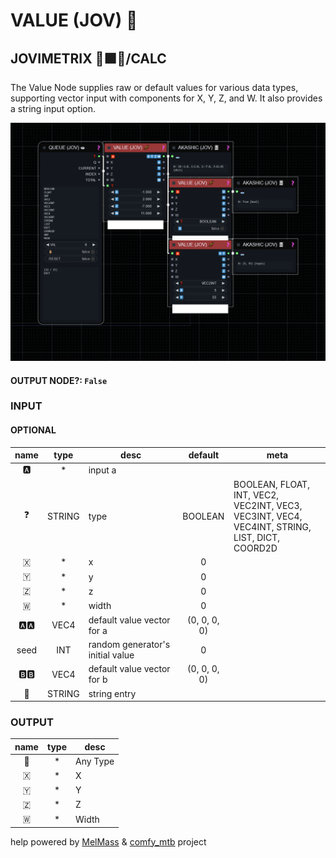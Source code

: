 # VALUE (JOV) 🧬

## JOVIMETRIX 🔺🟩🔵/CALC

The Value Node supplies raw or default values for various data types, supporting vector input with components for X, Y, Z, and W. It also provides a string input option.

![VALUE](https://raw.githubusercontent.com/Amorano/Jovimetrix-examples/master/node/VALUE/VALUE.png)

#### OUTPUT NODE?: `False`

### INPUT

#### OPTIONAL

name | type | desc | default | meta
:---:|:---:|---|:---:|---
🅰️ | * | input a |  | 
❓ | STRING | type | BOOLEAN | BOOLEAN, FLOAT, INT, VEC2,<br>VEC2INT, VEC3, VEC3INT, VEC4,<br>VEC4INT, STRING, LIST, DICT,<br>COORD2D
🇽 | * | x | 0 | 
🇾 | * | y | 0 | 
🇿 | * | z | 0 | 
🇼 | * | width | 0 | 
🅰️🅰️ | VEC4 | default value vector for a | (0, 0, 0, 0) | 
seed | INT | random generator's initial value | 0 | 
🅱️🅱️ | VEC4 | default value vector for b | (0, 0, 0, 0) | 
📝 | STRING | string entry |  | 

### OUTPUT

name | type | desc
:---:|:---:|---
🦄 | * | Any Type 
🇽 | * | X 
🇾 | * | Y 
🇿 | * | Z 
🇼 | * | Width 

help powered by [MelMass](https://github.com/melMass) & [comfy_mtb](https://github.com/melMass/comfy_mtb) project